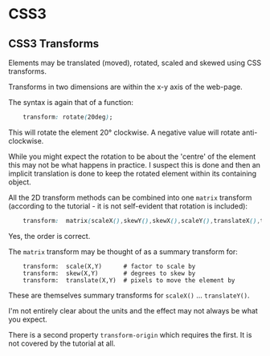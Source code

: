<!DOCTYPE html>
<html>

<link rel="stylesheet" href="../styles/style-sheet.css" />

<body>

# CSS3

## CSS3 Transforms

Elements may be translated (moved), rotated, scaled and skewed using CSS transforms.

Transforms in two dimensions are within the x-y axis of the web-page.

The syntax is again that of a function:

```css
    transform: rotate(20deg);
```

This will rotate the element 20° clockwise.
A negative value will rotate anti-clockwise.

While you might expect the rotation to be about the 'centre' of the element this may not be what happens in practice.
I suspect this is done and then an implicit translation is done to keep the rotated element within its containing object.

All the 2D transform methods can be combined into one `matrix` transform
(according to the tutorial - it is not self-evident that rotation is included):

```css
    transform:  matrix(scaleX(),skewY(),skewX(),scaleY(),translateX(),translateY()):
```

Yes, the order is correct.

The `matrix` transform may be thought of as a summary transform for:

```ccs
    transform:  scale(X,Y)      # factor to scale by
    transform:  skew(X,Y)       # degrees to skew by
    transform:  translate(X,Y)  # pixels to move the element by
```

These are themselves summary transforms for `scaleX()` ... `translateY()`.

I'm not entirely clear about the units and the effect may not always be what you expect.

There is a second property `transform-origin` which requires the first.
It is not covered by the tutorial at all.

</body>
</html>
